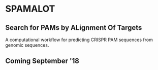 # SPAMALOT

## **S**earch for **PAM**s by **AL**ignment **O**f **T**argets

A computational workflow for predicting CRISPR PAM sequences from genomic sequences.

## Coming September '18
